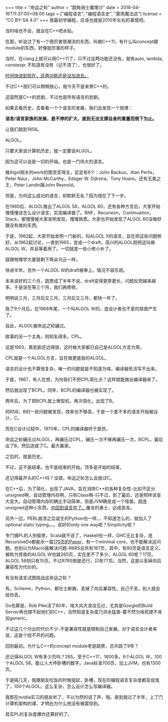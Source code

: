 +++
title = "命运之轮"
author = "圆角骑士魔理沙"
date = 2018-04-16T11:37:00+08:00
tags = ["编程语言", "编程语言史", "雾雨魔法店"]
license = "CC BY-SA 4.0"
+++
我最初学编程，应该也就是2010年左右的事情吧。

当时啥也不会，就会在C++吧水贴。

在那，听说过了有一个很厉害很潮流的东西，叫做C++11，有什么叫concept跟module的东西，好像挺厉害的样子。

当时，在clang上就可以用C++11了，只不过这两功能还没有，就有auto, lambda, constexpr 不知道有没有（记不清了），也很好了。

[时间快进到现在，这两功能还是没加进去。](https://www.zhihu.com/question/56943731)

不过C++厨们可以稍稍放心，我今天不是来黑C++的。

这固然是C++的悲剧，不过也是所有语言的悲剧。

  


如果去看历史，去看看一个个语言的发展，我们会发现一个规律：

<strong>语言/语言家族的发展，是不停的扩大，直到无法支撑自身的重量而倒下为止。</strong>

  


让我们跳到1958。

ALGOL。

只要大家说计算机历史，就一定要说ALGOL。

因为这可以说是一切的开端。也是一门伟大的语言。

做Algol相关的work的图灵奖得主，足足有6个：John Backus，Alan Perlis，Peter Naur，John McCarthy，Edsger W. Dijkstra，Tony Hoare。还有无冕之王，Peter Landin跟John Reynold。

但是，为何这么成功的语言，却默默无名？因为错在了下一步。

在1960后，ALGOL推出了ALGOL 58，ALGOL 60，还有各种方言后，大家开始慢慢懂该怎么设计语言，实现编译器了。BNF，Recursion，Continuation，Stack，都慢慢被大家发明发现，慢慢熟悉。大家也开始发现了ALGOL 60没做好跟没有做的东西。

于是，1962起，大家开始发明一门新的，叫ALGOL X的语言，旨在把这些问题修好。从1962起讨论，一直到1965，变成一个draft。高兴的ALGOL厨把这叫做ALGOL W，并且等着用了。一切就差一些小修小补了。

就跟物理学大厦就剩下两朵乌云一样。

快进半年。另外一个ALGOL W的draft被奉上。情况不容乐观。

本来说好的三个月，跳票成了半年不说，draft变得更厚更长，问题反而越来越多。于是说在等三个月，我们再修修。

明明说三月，三月后又三月，三月后又三月，都快一年了。

拖了9个月后，在1968年尾，一个叫ALGOL W的，连设计者也不爱的怪兽产生了。

自此，ALGOL被命运之轮碾过。

  


故事的另一个主角，则知名得多。CPL。

这是1963，离悲剧还远得很，这时候大家都已自己是ALGOL方言为荣。

CPL就是一个ALGOL方言，旨在做更底层的ALGOL。

语言的设计也不算很复杂，唯一的问题就是不知道为啥，编译器死活写不出来。

于是，1967，有人在想，为何我们不把CPL简化点？这样就能做出编译器来了。

然后就出现了BCPL。同年，BCPL的编译器也被实现了。

两年后，为了把BCPL放上微型机，再次简化，出现了B。

同时间，B的一些问题被发现，效率也不够高，于是一个差不多的语言开始被设计，C。

而在C设计过程中，1970年，CPL的编译器终于面世。

命运之轮碾压过ALGOL，再碾压过CPL，碾压一次不够再碾压一次，BCPL，最后出了B，然后造就了C。最大赢家。

之后的，就是历史。

  


不过，这不是结束。也不是结束的开始。顶多是开始的结束。

还记得最开头的C++吗？没错，命运之轮怎么会放过C。

在C++后，为了简化，出现了JAVA，旨在消除C++的各种复杂性-比如不区分unsigned啊，自动管理内存啊，只有Class啊-只不过，到了最后，还是照样该变大变大。自动管理内存的确比手动简单，但是JVM确变成一个怪兽。就连unsigned这种小东西，[也回到语言中了。](https://www.zhihu.com/question/39596383/answer/82267124)屠龙的勇士，必成恶龙。

另外一边，PERL崩溃之后诞生的Python也一样，，不知道怎么的，就加入了optional static typing。。。说好的only one way呢？Simplicity呢？

  


专门搞PL的人别偷笑，Scala就不说了，Haskell也一样，GHC无比复杂，连RecursiveDo都能水一篇[170页的Paper](https://pdfs.semanticscholar.org/20ab/57bf6d14d6a08a950b015d17af5f41b1b22b.pdf)，有一个minimal core，也不能解决这问题。也别以为Macro能解决问题-R6RS总共有187页，其中，有90页是语言定义。被称为怪兽的ALGOL W也就265页，实在差不了多少。ALGOL 60呢？17页。ALGOL 58则只有15页。不过R7RS倒是还行，只有77页。当然，这是以丢掉向后兼容性为代价的。

  


有没有语言试图挑战这命运之轮？

有。Scheme，Python，都壮士断腕，丢掉了向后兼容性。自己不丢，别人就会给你丢。

Go也算是，Rob Pike活了60年，啥大风大浪没见过，尤其是Google的Build Server再也撑不起他们的C++，当然知道复杂度乃洪水猛兽-要不然为啥死撑不肯加generic。

不过这几个付出的代价不少-不是兼容性就是限制自己发展。对于语言设计者来说，这是个绕不开的问题。

  


回到最初。为什么C++的concept module老是跳票，总共跳了9年？

还记得ALGOL W有多少页吗？265。至于C++17，1600多。6个ALGOL W，100个ALGOL 58。能让人大呼卧槽的数字。Java标准700页，加上JVM，也有1300页。

  


于是隔几天，我跟朋友吃饭的时候提起，卧槽，现在的编程语言复杂度都变成鬼了，100个ALGOL。这么复杂，怎么设计怎么写编译器。

我那在nvidia实习的朋友听了，不以为然的说了声，哦。直到我过了半年，上了门计算机架构的课，才明白为什么他没有被震惊到。

  


其实PL的复杂度爆炸还算好的了。


